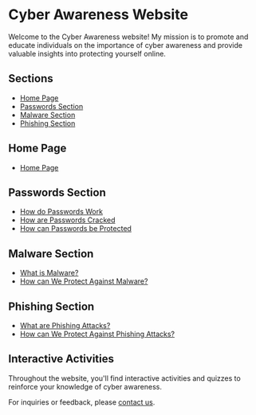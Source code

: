 # Cyber Awareness Website

Welcome to the Cyber Awareness website! My mission is to promote and educate individuals on the importance of cyber awareness and provide valuable insights into protecting yourself online.

## Sections

- [Home Page](#home-page)
- [Passwords Section](#passwords-section)
- [Malware Section](#malware-section)
- [Phishing Section](#phishing-section)

## Home Page

- [Home Page](/home/index.html)

## Passwords Section

- [How do Passwords Work](/passwords/passwdWork.html)
- [How are Passwords Cracked](/passwords/passwdCrack.html)
- [How can Passwords be Protected](/passwords/passwdProtect.html)

## Malware Section

- [What is Malware?](/malware/malwareWhat.html)
- [How can We Protect Against Malware?](/malware/malwareProtect.html)

## Phishing Section

- [What are Phishing Attacks?](/phishing/phishingWhat.html)
- [How can We Protect Against Phishing Attacks?](/phishing/phishingProtect.html)

## Interactive Activities

Throughout the website, you'll find interactive activities and quizzes to reinforce your knowledge of cyber awareness.

For inquiries or feedback, please [contact us](mailto:medhansh2005@gmail.com).
